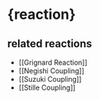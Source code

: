 # {reaction}

## related reactions
- [[Grignard Reaction]]
- [[Negishi Coupling]]
- [[Suzuki Coupling]]
- [[Stille Coupling]]